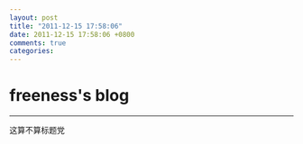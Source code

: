 ```yaml
---
layout: post
title: "2011-12-15 17:58:06"
date: 2011-12-15 17:58:06 +0800
comments: true
categories: 
---
```


# freeness's blog

----------

>
这算不算标题党